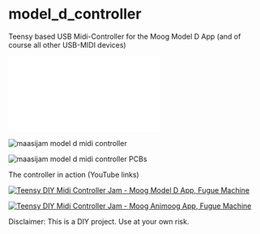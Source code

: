 # model_d_controller
Teensy based USB Midi-Controller for the Moog Model D App (and of course all other USB-MIDI devices)

![Assembly guide](Hardware/modeld_controller_assembly_guide.pdf)

![maasijam model d midi controller](Images/maasijam_model_d_controller.jpg)

![maasijam model d midi controller PCBs](Images/maasijam_model_d_controller_pcbs.jpg
)

The controller in action (YouTube links)

[![Teensy DIY Midi Controller Jam - Moog Model D App, Fugue Machine](https://img.youtube.com/vi/qR_zFrnvdvk/0.jpg)](https://www.youtube.com/watch?v=qR_zFrnvdvk)

[![Teensy DIY Midi Controller Jam - Moog Animoog App, Fugue Machine](https://img.youtube.com/vi/HAJEskUzX2w/0.jpg)](https://www.youtube.com/watch?v=HAJEskUzX2w)

Disclaimer: This is a DIY project. Use at your own risk.
